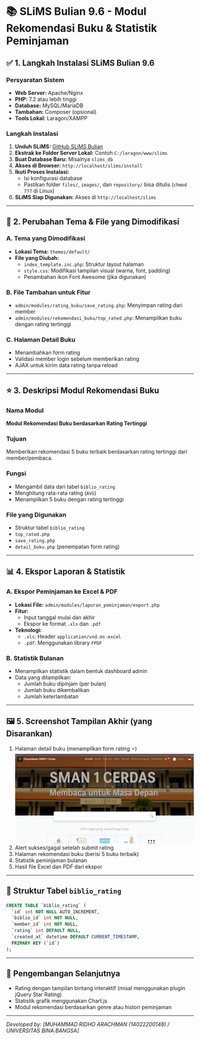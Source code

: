 # 📚 SLiMS Bulian 9.6 - Modul Rekomendasi Buku & Statistik Peminjaman

## ✅ 1. Langkah Instalasi SLiMS Bulian 9.6

### Persyaratan Sistem

- **Web Server:** Apache/Nginx
- **PHP:** 7.2 atau lebih tinggi
- **Database:** MySQL/MariaDB
- **Tambahan:** Composer (opsional)
- **Tools Lokal:** Laragon/XAMPP

### Langkah Instalasi

1. **Unduh SLiMS:** [GitHub SLiMS Bulian](https://github.com/slims/slims9_bulian)
2. **Ekstrak ke Folder Server Lokal:** Contoh `C:/laragon/www/slims`
3. **Buat Database Baru:** Misalnya `slims_db`
4. **Akses di Browser:** `http://localhost/slims/install`
5. **Ikuti Proses Instalasi:**
   - Isi konfigurasi database
   - Pastikan folder `files/`, `images/`, dan `repository/` bisa ditulis (`chmod 777` di Linux)
6. **SLiMS Siap Digunakan:** Akses di `http://localhost/slims`

---

## 🎨 2. Perubahan Tema & File yang Dimodifikasi

### A. Tema yang Dimodifikasi

- **Lokasi Tema:** `themes/default/`
- **File yang Diubah:**
  - `index_template.inc.php`: Struktur layout halaman
  - `style.css`: Modifikasi tampilan visual (warna, font, padding)
  - Penambahan ikon Font Awesome (jika digunakan)

### B. File Tambahan untuk Fitur

- `admin/modules/rating_buku/save_rating.php`: Menyimpan rating dari member
- `admin/modules/rekomendasi_buku/top_rated.php`: Menampilkan buku dengan rating tertinggi

### C. Halaman Detail Buku

- Menambahkan form rating
- Validasi member login sebelum memberikan rating
- AJAX untuk kirim data rating tanpa reload

---

## ⭐ 3. Deskripsi Modul Rekomendasi Buku

### Nama Modul

**Modul Rekomendasi Buku berdasarkan Rating Tertinggi**

### Tujuan

Memberikan rekomendasi 5 buku terbaik berdasarkan rating tertinggi dari member/pembaca.

### Fungsi

- Mengambil data dari tabel `biblio_rating`
- Menghitung rata-rata rating (`AVG`)
- Menampilkan 5 buku dengan rating tertinggi

### File yang Digunakan

- Struktur tabel `biblio_rating`
- `top_rated.php`
- `save_rating.php`
- `detail_buku.php` (penempatan form rating)

---

## 📊 4. Ekspor Laporan & Statistik

### A. Ekspor Peminjaman ke Excel & PDF

- **Lokasi File:** `admin/modules/laporan_peminjaman/export.php`
- **Fitur:**
  - Input tanggal mulai dan akhir
  - Ekspor ke format `.xls` dan `.pdf`
- **Teknologi:**
  - `.xls`: Header `application/vnd.ms-excel`
  - `.pdf`: Menggunakan library `FPDF`

### B. Statistik Bulanan

- Menampilkan statistik dalam bentuk dashboard admin
- Data yang ditampilkan:
  - Jumlah buku dipinjam (per bulan)
  - Jumlah buku dikembalikan
  - Jumlah keterlambatan

---

## 🖼 5. Screenshot Tampilan Akhir (yang Disarankan)

1. Halaman detail buku (menampilkan form rating ⭐)
   ![Nama Gambar](./1.png)
2. Alert sukses/gagal setelah submit rating
3. Halaman rekomendasi buku (berisi 5 buku terbaik)
4. Statistik peminjaman bulanan
5. Hasil file Excel dan PDF dari ekspor

---

## 📂 Struktur Tabel `biblio_rating`

```sql
CREATE TABLE `biblio_rating` (
  `id` int NOT NULL AUTO_INCREMENT,
  `biblio_id` int NOT NULL,
  `member_id` int NOT NULL,
  `rating` int DEFAULT NULL,
  `created_at` datetime DEFAULT CURRENT_TIMESTAMP,
  PRIMARY KEY (`id`)
);
```

---

## 🚀 Pengembangan Selanjutnya

- Rating dengan tampilan bintang interaktif (misal menggunakan plugin jQuery Star Rating)
- Statistik grafik menggunakan Chart.js
- Modul rekomendasi berdasarkan genre atau histori peminjaman

---

_Developed by: [MUHAMMAD RIDHO ARACHMAN (14022200148) / UNIVERSITAS BINA BANGSA]_
